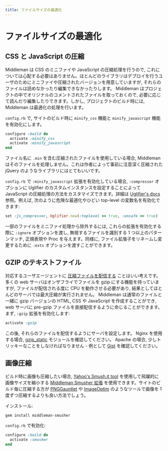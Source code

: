 ```yaml
---
title: ファイルサイズの最適化
---
```


# ファイルサイズの最適化

## CSS と JavaScript の圧縮

Middleman は CSS のミニファイや JavaScript の圧縮処理を行うので, これについては心配する必要はありません。ほとんどのライブラリはデプロイを行うユーザのためにミニファイや圧縮されたバージョンを用意していますが, それらのファイルは読めなかったり編集できなかったりします。 Middleman はプロジェクトの中でオリジナルのコメントされたファイルを取っておくので, 必要に応じて読んだり編集したりできます。しかし, プロジェクトのビルド時には, Middleman は最適化の処理を行います。

`config.rb` で, サイトのビルド時に `minify_css` 機能と `minify_javascript` 機能を有効化にします。

``` ruby
configure :build do
  activate :minify_css
  activate :minify_javascript
end
```

ファイル名に `.min` を含む圧縮されたファイルを使用している場合, Middleman はそのファイルを処理しません。これは作者によって事前に注意深く圧縮された jQuery のようなライブラリにはとてもいいです。

`config.rb` で `:minify_javascript` 拡張を有効化している場合, `:compressor` オプションに Uglifier のカスタムインスタンスを設定することによって JavaScript の圧縮処理の方法をカスタマイズできます。詳細は [Uglifier's docs](https://github.com/lautis/uglifier) 参照。例えば, 次のように危険な最適化やひどい top-level の変数名を有効化できます:

``` ruby
set :js_compressor, Uglifier.new(:toplevel => true, :unsafe => true)
```

一部のファイルをミニファイ処理から除外するには, これらの拡張を有効化する際に `:ignore` オプションを渡し, 無視するファイルを識別する 1 つ以上のパターンマッチ, 正規表現や Proc を与えます。同様に, ファイル拡張子をリネームし変更するために `:exts` オプションを渡すことができます。

## GZIP のテキストファイル

対応するユーザエージェントに [圧縮ファイルを配信する](http://developer.yahoo.com/performance/rules.html#gzip) ことはいい考えです。多くの web サーバはオンザフライでファイルを gzip にする機能を持っていますが, ファイルが配信される度に CPU を動作させる必要があり, 結果としてほとんどのサーバでは最大圧縮が実行されません。 Middleman は通常のファイルと一緒に gzip バージョンの HTML, CSS や JavaScript を作成することができ,  web サーバに pre-gzip ファイルを直接配信するように命じることができます。まず,  `:gzip` 拡張を有効化します:

``` ruby
activate :gzip
```

この後, それらのファイルを配信するようにサーバを設定します。 Nginx を使用する場合, [gzip_static](http://wiki.nginx.org/NginxHttpGzipStaticModule) モジュールを確認してください。 Apache の場合, 少しトリッキーなことをしなければなりません - 例として [Gist](https://gist.github.com/2200790) を確認してください。

## 画像圧縮

ビルド時に画像も圧縮したい場合, [Yahoo's Smush.it tool] を使用して飛躍的に画像サイズを縮小する [Middleman Smusher 拡張][Middleman Smusher extension] を使用できます。サイトのビルド毎に圧縮する方が [PNGGauntlet](http://pnggauntlet.com) や [ImageOptim](http://imageoptim.pornel.net) のようなツールで画像を 1 度ずつ圧縮するよりも良い方法でしょう。

インストール:

``` bash
gem install middleman-smusher
```

`config.rb` で有効化:

``` ruby
configure :build do
  activate :smusher
end
```

[Middleman Smusher extension]: https://github.com/middleman/middleman-smusher
[Yahoo's Smush.it tool]: http://www.smushit.com/ysmush.it/
